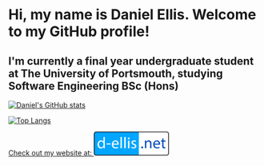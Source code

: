 # Hi, my name is Daniel Ellis. Welcome to my GitHub profile!

## I'm currently a final year undergraduate student at The University of Portsmouth, studying Software Engineering BSc (Hons)

[![Daniel's GitHub stats](https://github-readme-stats.vercel.app/api?username=d-ellis&theme=vision-friendly-dark)](https://github.com/anuraghazra/github-readme-stats)

[![Top Langs](https://github-readme-stats.vercel.app/api/top-langs/?username=d-ellis&hide=tex,makefile&langs_count=10&theme=vision-friendly-dark)](https://github.com/anuraghazra/github-readme-stats)


[Check out my website at: <img src="./assets/logo-on-white.svg" width="150">](https://d-ellis.net)
<!--
**UP940148/up940148** is a ✨ _special_ ✨ repository because its `README.md` (this file) appears on your GitHub profile.

Here are some ideas to get you started:

- 🔭 I’m currently working on ...
- 🌱 I’m currently learning ...
- 👯 I’m looking to collaborate on ...
- 🤔 I’m looking for help with ...
- 💬 Ask me about ...
- 📫 How to reach me: ...
- 😄 Pronouns: ...
- ⚡ Fun fact: ...
-->
